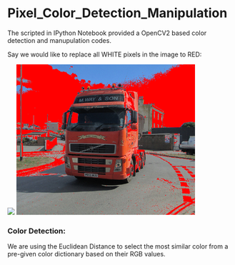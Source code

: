 # Pixel_Color_Detection_Manipulation
The scripted in IPython Notebook provided a OpenCV2 based color detection and manupulation codes.

Say we would like to replace all WHITE pixels in the image to RED:
<p float="center">
  <img src="/test.jpg" width="400" />
  <img src="/test2.png" width="400" /> 
</p>

### Color Detection:
We are using the Euclidean Distance to select the most similar color from a pre-given color dictionary based on their RGB values.

